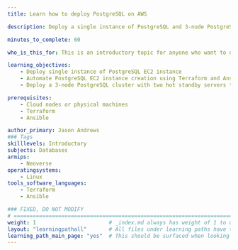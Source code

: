 ```yaml
---
title: Learn how to deploy PostgreSQL on AWS

description: Deploy a single instance of PostgreSQL and 3-node PostgreSQL through an EC2 instance. 

minutes_to_complete: 60   

who_is_this_for: This is an introductory topic for anyone who want to deploy PostgreSQL on Cloud nodes or physical machines.

learning_objectives: 
    - Deploy single instance of PostgreSQL EC2 instance
    - Automate PostgreSQL EC2 instance creation using Terraform and Ansible
    - Deploy a 3-node PostgreSQL cluster with two hot standby servers that are read-only

prerequisites:
    - Cloud nodes or physical machines
    - Terraform
    - Ansible

author_primary: Jason Andrews
### Tags
skilllevels: Introductory
subjects: Databases
armips:
    - Neoverse
operatingsystems:
    - Linux
tools_software_languages:
    - Terraform
    - Ansible

### FIXED, DO NOT MODIFY
# ================================================================================
weight: 1                       # _index.md always has weight of 1 to order correctly
layout: "learningpathall"       # All files under learning paths have this same wrapper
learning_path_main_page: "yes"  # This should be surfaced when looking for related content. Only set for _index.md of learning path content.
---
```



